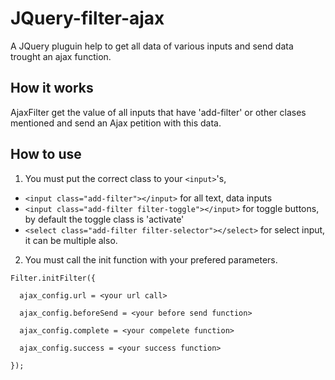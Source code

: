 # JQuery-filter-ajax
A JQuery pluguin help to get all data of various inputs and send data trought an ajax function.

## How it works
AjaxFilter get the value of all inputs that have 'add-filter' or other clases mentioned and send an Ajax petition with this data.

## How to use

1. You must put the correct class to your `<input>`'s, 
  * `<input class="add-filter"></input>` for all text, data inputs
  * `<input class="add-filter filter-toggle"></input>` for toggle buttons, by default the toggle class is 'activate'
  * `<select class="add-filter filter-selector"></select>` for select input, it can be multiple also.
2. You must call the init function with your prefered parameters.

  ```
  Filter.initFilter({
  
    ajax_config.url = <your url call>
    
    ajax_config.beforeSend = <your before send function>
    
    ajax_config.complete = <your compelete function>
    
    ajax_config.success = <your success function>
    
  });
  ```



